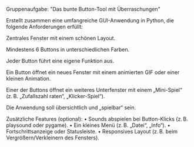 Gruppenaufgabe: "Das bunte Button-Tool mit Überraschungen"

Erstellt zusammen eine umfangreiche GUI-Anwendung in Python, die folgende Anforderungen erfüllt:

Zentrales Fenster mit einem schönen Layout.

Mindestens 6 Buttons in unterschiedlichen Farben.

Jeder Button führt eine eigene Funktion aus.

Ein Button öffnet ein neues Fenster mit einem animierten GIF oder einer kleinen Animation.

Einer der Buttons öffnet ein weiteres Unterfenster mit einem „Mini-Spiel“ (z. B. „Zufallszahl raten“, „Klicker-Spiel“).

Die Anwendung soll übersichtlich und „spielbar“ sein.




Zusätzliche Features (optional):
•	Sounds abspielen bei Button-Klicks (z. B. playsound oder pygame).
•	Ein kleines Menü (z. B. „Datei“, „Info“).
•	Fortschrittsanzeige oder Statusleiste.
•	Responsives Layout (z. B. beim Vergrößern/Verkleinern des Fensters).
